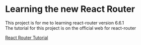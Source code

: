 # Learning the new React Router

This project is for me to learning react-router version 6.6.1  
The tutorial for this project is on the official web for react-router

[React Router Tutorial](https://reactrouter.com/en/main/start/tutorial#the-root-route)
